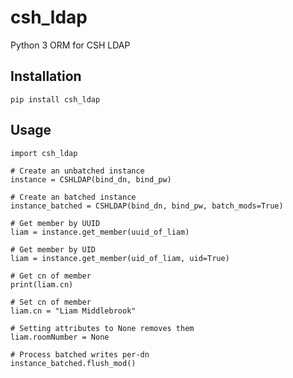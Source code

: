 # csh_ldap
Python 3 ORM for CSH LDAP


## Installation

`pip install csh_ldap`


## Usage

```
import csh_ldap

# Create an unbatched instance
instance = CSHLDAP(bind_dn, bind_pw)

# Create an batched instance
instance_batched = CSHLDAP(bind_dn, bind_pw, batch_mods=True)

# Get member by UUID
liam = instance.get_member(uuid_of_liam)

# Get member by UID
liam = instance.get_member(uid_of_liam, uid=True)

# Get cn of member
print(liam.cn)

# Set cn of member
liam.cn = "Liam Middlebrook"

# Setting attributes to None removes them
liam.roomNumber = None

# Process batched writes per-dn
instance_batched.flush_mod()
```
